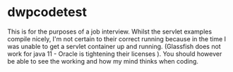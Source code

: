 # dwpcodetest

This is for the purposes of a job interview. Whilst the servlet examples compile nicely, I'm not certain to their correct running because in the time I was unable to get a servlet container up and running. (Glassfish does not work for java 11 - Oracle is tightening their licenses ). You should however be able to see the working and how my mind thinks when coding.

